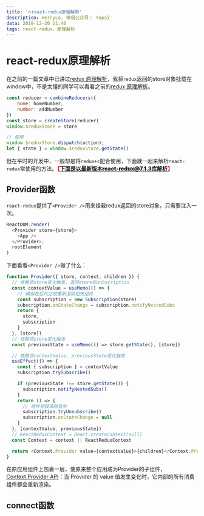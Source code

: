 ```yaml
---
title: '🔥react-redux原理解析'
description: HerryLo, 微信公众号： Yopai
data: 2019-12-20 11:40
tags: react-redux，原理解析
---
```


# react-redux原理解析

在之前的一篇文章中已讲过[redux 原理解析](https://didiheng.com/front/2019-10-26.html)，我将```redux```返回的store对象挂载在window中，不是太懂的同学可以看看之前的[redux 原理解析](https://didiheng.com/front/2019-10-26.html)。

```javascript
const reducer = combineReducers({
    home: homeNumber,
    number: addNumber
})
const store = createStore(reducer)
window.$reduxStore = store

// 使用
window.$reduxStore.dispatch(action);
let { state } = window.$reduxStore.getState()
```
但在平时的开发中，一般却是将```redux+c```配合使用，下面就一起来解析```react-redux```常使用的方法。<span style="color: red;font-weight: 900;">【下面是以最新版本react-redux@7.1.3库解析】</span>

## Provider函数

```react-redux```提供了```<Provider />```用来挂载redux返回的store对象，只需要注入一次。

```javascript
ReactDOM.render(
  <Provider store={store}>
    <App />
  </Provider>,
  rootElement
)
```
下面看看```<Provider />```做了什么：

```javascript
function Provider({ store, context, children }) {
  // 依赖项store变化触发，返回store和subscription
  const contextValue = useMemo(() => {
    // 确保在后代之前重新渲染祖先组件
    const subscription = new Subscription(store)
    subscription.onStateChange = subscription.notifyNestedSubs
    return {
      store,
      subscription
    }
  }, [store])
  // 依赖项store变化触发
  const previousState = useMemo(() => store.getState(), [store])

  // 依赖项contextValue, previousState变化触发
  useEffect(() => {
    const { subscription } = contextValue
    subscription.trySubscribe()

    if (previousState !== store.getState()) {
      subscription.notifyNestedSubs()
    }
    return () => {
      // 组件销毁清除监听
      subscription.tryUnsubscribe()
      subscription.onStateChange = null
    }
  }, [contextValue, previousState])
  // ReactReduxContext = React.createContext(null)
  const Context = context || ReactReduxContext

  return <Context.Provider value={contextValue}>{children}</Context.Provider>
}
```
在原应用组件上包裹一层，使原来整个应用成为Provider的子组件，[Context.Provider API](https://zh-hans.reactjs.org/docs/context.html#contextprovider)：当 Provider 的 value 值发生变化时，它内部的所有消费组件都会重新渲染。


## connect函数
